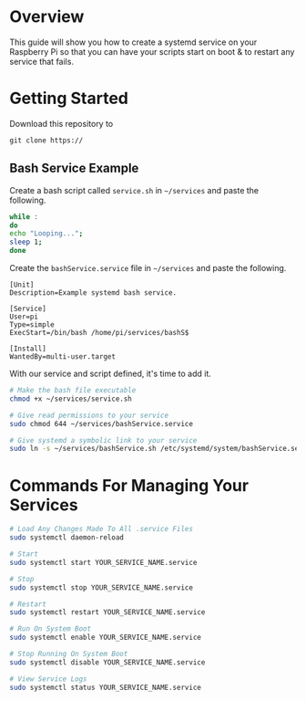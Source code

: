 # Overview
This guide will show you how to create a systemd service on your Raspberry Pi so that you can have your scripts start on boot & to restart any service that fails.

# Getting Started
Download this repository to 
```
git clone https://
```

## Bash Service Example
Create a bash script called `service.sh` in `~/services` and paste the following.

```bash
while :
do
echo "Looping...";
sleep 1;
done
```

Create the `bashService.service` file in `~/services` and paste the following.
```
[Unit]
Description=Example systemd bash service.

[Service]
User=pi
Type=simple
ExecStart=/bin/bash /home/pi/services/bashS$

[Install]
WantedBy=multi-user.target
```

With our service and script defined, it's time to add it.
```bash
# Make the bash file executable
chmod +x ~/services/service.sh

# Give read permissions to your service
sudo chmod 644 ~/services/bashService.service

# Give systemd a symbolic link to your service
sudo ln -s ~/services/bashService.sh /etc/systemd/system/bashService.service
```

# Commands For Managing Your Services
```bash
# Load Any Changes Made To All .service Files
sudo systemctl daemon-reload

# Start
sudo systemctl start YOUR_SERVICE_NAME.service

# Stop
sudo systemctl stop YOUR_SERVICE_NAME.service

# Restart
sudo systemctl restart YOUR_SERVICE_NAME.service

# Run On System Boot
sudo systemctl enable YOUR_SERVICE_NAME.service

# Stop Running On System Boot
sudo systemctl disable YOUR_SERVICE_NAME.service

# View Service Logs
sudo systemctl status YOUR_SERVICE_NAME.service
```

